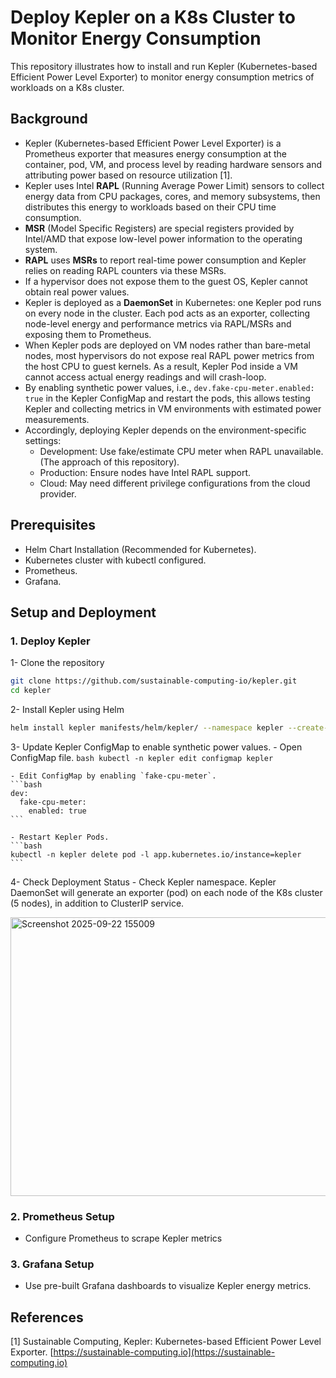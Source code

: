 # Deploy Kepler on a K8s Cluster to Monitor Energy Consumption
This repository illustrates how to install and run Kepler (Kubernetes-based Efficient Power Level Exporter) to monitor energy consumption metrics of workloads on a K8s cluster.

## Background
- Kepler (Kubernetes-based Efficient Power Level Exporter) is a Prometheus exporter that measures energy consumption at the container, pod, VM, and process level by reading hardware sensors and attributing power based on resource utilization [1].
- Kepler uses Intel **RAPL** (Running Average Power Limit) sensors to collect energy data from CPU packages, cores, and memory subsystems, then distributes this energy to workloads based on their CPU time consumption.
- **MSR** (Model Specific Registers) are special registers provided by Intel/AMD that expose low-level power information to the operating system.
- **RAPL** uses **MSRs** to report real-time power consumption and Kepler relies on reading RAPL counters via these MSRs.
- If a hypervisor does not expose them to the guest OS, Kepler cannot obtain real power values.
- Kepler is deployed as a **DaemonSet** in Kubernetes: one Kepler pod runs on every node in the cluster. Each pod acts as an exporter, collecting node-level energy and performance metrics via RAPL/MSRs and exposing them to Prometheus.
- When Kepler pods are deployed on VM nodes rather than bare-metal nodes, most hypervisors do not expose real RAPL power metrics from the host CPU to guest kernels. As a result, Kepler Pod inside a VM cannot access actual energy readings and will crash-loop.
- By enabling synthetic power values, i.e., `dev.fake-cpu-meter.enabled: true` in the Kepler ConfigMap and restart the pods, this allows testing Kepler and collecting metrics in VM environments with estimated power measurements.
- Accordingly, deploying Kepler depends on the environment-specific settings:
  - Development: Use fake/estimate CPU meter when RAPL unavailable. (The approach of this repository).
  - Production: Ensure nodes have Intel RAPL support.
  - Cloud: May need different privilege configurations from the cloud provider.

## Prerequisites
- Helm Chart Installation (Recommended for Kubernetes).
- Kubernetes cluster with kubectl configured.
- Prometheus.
- Grafana.

## Setup and Deployment
### 1. Deploy Kepler 
  1- Clone the repository
  ```bash
  git clone https://github.com/sustainable-computing-io/kepler.git
  cd kepler
   ```

  2- Install Kepler using Helm
  ```bash
  helm install kepler manifests/helm/kepler/ --namespace kepler --create-namespace --set namespace.create=false
  ```
  
  3- Update Kepler ConfigMap to enable synthetic power values.
    - Open ConfigMap file.
    ```bash
    kubectl -n kepler edit configmap kepler
    ```
    
    - Edit ConfigMap by enabling `fake-cpu-meter`.
    ```bash
    dev:
      fake-cpu-meter:
        enabled: true
    ```  
    
    - Restart Kepler Pods.
    ```bash
    kubectl -n kepler delete pod -l app.kubernetes.io/instance=kepler
    ```
    
  4- Check Deployment Status
    - Check Kepler namespace. Kepler DaemonSet will generate an exporter (pod) on each node of the K8s cluster (5 nodes), in addition to ClusterIP service.
  
  <img width="1617" height="446" alt="Screenshot 2025-09-22 155009" src="https://github.com/user-attachments/assets/4445d8c2-bea2-40da-a9af-2df32549e248" />

### 2. Prometheus Setup
- Configure Prometheus to scrape Kepler metrics

### 3. Grafana Setup
- Use pre-built Grafana dashboards to visualize Kepler energy metrics.



## References
[1] Sustainable Computing, Kepler: Kubernetes-based Efficient Power Level Exporter. [https://sustainable-computing.io](https://sustainable-computing.io)

